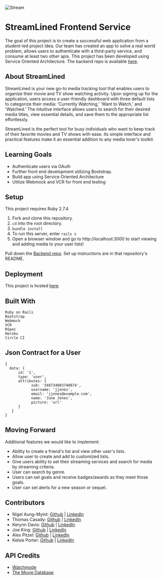 ![Stream](https://user-images.githubusercontent.com/111480866/221071732-a158eadf-22ac-4b41-9418-171ef6b6c654.png)

# StreamLined Frontend Service
The goal of this project is to create a successful web application from a student-led project idea. Our team has created an app to solve a real world problem, allows users to authenticate with a third-party service, and consume at least two other apis. This project has been developed using Service Oriented Architecture. The backend repo is available [here](https://github.com/Streamlined-Turing/streamlined_be).

## About StreamLined
StreamLined is your new go-to media tracking tool that enables users to organize their movie and TV show watching activity. Upon signing up for the application, users access a user-friendly dashboard with three default lists to categorize their media: 'Currently Watching,' 'Want to Watch,' and 'Watched.' The intuitive interface allows users to search for their desired media titles, view essential details, and save them to the appropriate list effortlessly. 

StreamLined is the perfect tool for busy individuals who want to keep track of their favorite movies and TV shows with ease. Its simple interface and practical features make it an essential addition to any media lover's toolkit.

## Learning Goals
* Authenticate users via OAuth
* Further front end development utilizing Bootstrap.
* Build app using Service Oriented Architecture
* Utilize Webmock and VCR for front end testing

## Setup
This project requires Ruby 2.7.4 

1. Fork and clone this repository.
2. `cd` into the root directory.
3. `bundle install`
4. To run this server, enter `rails s`
5. Open a browser window and go to http://localhost:3000 to start viewing and adding media to your user lists!

Pull down the [Backend repo](https://github.com/Streamlined-Turing/streamlined_be). Set up instructions are in that repository's README.

## Deployment

This project is hosted [here](https://evening-spire-52687.herokuapp.com/).

## Built With
```
Ruby on Rails
Bootstrap
Webmock
VCR
RSpec
Heroku
Circle CI
```

## Json Contract for a User
```
{
  data: {
      id: '1',
      type: 'user',
      attributes: {
            sub: '348734083740874',
            username: 'jjones',
            email: 'jjones@example.com',
            name: 'June Jones',
            picture: 'url'
      }
   }
}   
```

## Moving Forward
Additional features we would like to implement: 
* Ability to create a friend's list and view other user's lists.
* Allow user to create and add to customized lists.
* Give users ability to set their streaming services and search for media by streaming criteria.
* User can search by genre.
* Users can set goals and receive badges/awards as they meet those goals.
* User can set alerts for a new season or sequel.

## Contributors 

* Nigel Aung-Myint: [Github](https://github.com/Pocketzs) | [LinkedIn](https://www.linkedin.com/in/nigel-aung-myint-719254254/)
* Thomas Casady: [Github](https://github.com/Tscasady) | [LinkedIn](https://www.linkedin.com/in/thomas-casady-00b71a255/)
* Kerynn Davis: [Github](https://github.com/Kerynn) | [LinkedIn](https://www.linkedin.com/in/kerynn-davis/)
* Joe King: [Github](https://github.com/this-is-joeking) | [LinkedIn](https://www.linkedin.com/in/king-joseph/)
* Alex Pitzel: [Github](https://github.com/pitzelalex) | [LinkedIn](https://www.linkedin.com/in/alex-pitzel-231619235/)
* Kelsie Porter: [Github](https://github.com/KelsiePorter) | [LinkedIn](https://www.linkedin.com/in/kelsie-porter/)

## API Credits 
* [Watchmode](https://api.watchmode.com/)
* [The Movie Database](https://developers.themoviedb.org/3/getting-started/introduction)
